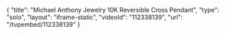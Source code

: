 {
    "title": "Michael Anthony Jewelry 10K Reversible Cross Pendant",
    "type": "solo",
    "layout": "iframe-static",
    "videoId": "112338139",
    "url": "\/tvpembed\/112338139"
}